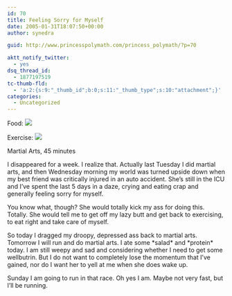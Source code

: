 ```yaml
---
id: 70
title: Feeling Sorry for Myself
date: 2005-01-31T18:07:50+00:00
author: synedra

guid: http://www.princesspolymath.com/princess_polymath/?p=70

aktt_notify_twitter:
  - yes
dsq_thread_id:
  - 1877197519
tc-thumb-fld:
  - 'a:2:{s:9:"_thumb_id";b:0;s:11:"_thumb_type";s:10:"attachment";}'
categories:
  - Uncategorized
---
```

Food: ![](http://fitness.domestigirl.com/images/stars_3_10.gif)
  
Exercise: ![](http://fitness.domestigirl.com/images/stars_3_30.gif)
  
Martial Arts, 45 minutes
  
I disappeared for a week. I realize that. Actually last Tuesday I did martial arts, and then Wednesday morning my world was turned upside down when my best friend was critically injured in an auto accident. She&#8217;s still in the ICU and I&#8217;ve spent the last 5 days in a daze, crying and eating crap and generally feeling sorry for myself.
  
You know what, though? She would totally kick my ass for doing this. Totally. She would tell me to get off my lazy butt and get back to exercising, to eat right and take care of myself.
  
So today I dragged my droopy, depressed ass back to martial arts. Tomorrow I will run and do martial arts. I ate some \*salad\* and \*protein\* today. I am still weepy and sad and considering whether I need to get some wellbutrin. But I do not want to completely lose the momentum that I&#8217;ve gained, nor do I want her to yell at me when she does wake up.
  
Sunday I am going to run in that race. Oh yes I am. Maybe not very fast, but I&#8217;ll be running.